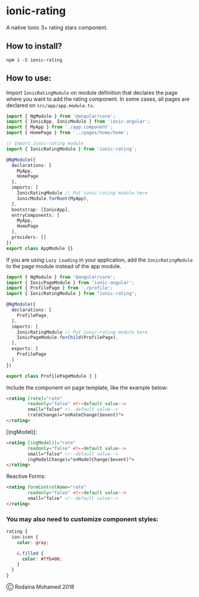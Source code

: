 # ionic-rating

A native Ionic 3+ rating stars component.

## How to install?

`npm i -S ionic-rating`

## How to use:

Import `IonicRatingModule` on module definition that declares the page where you want to add the rating component. In some cases, all pages are declared on `src/app/app.module.ts`.

```typescript
import { NgModule } from '@angular/core';
import { IonicApp, IonicModule } from 'ionic-angular';
import { MyApp } from './app.component';
import { HomePage } from '../pages/home/home';

// Import ionic-rating module
import { IonicRatingModule } from 'ionic-rating';

@NgModule({
  declarations: [
    MyApp,
    HomePage
  ],
  imports: [
    IonicRatingModule // Put ionic-rating module here
    IonicModule.forRoot(MyApp),
  ],
  bootstrap: [IonicApp],
  entryComponents: [
    MyApp,
    HomePage
  ],
  providers: []
})
export class AppModule {}
```

If you are using `Lazy Loading` in your application, add the `IonicRatingModule` to the page module instead of the app module.

```typescript
import { NgModule } from '@angular/core';
import { IonicPageModule } from 'ionic-angular';
import { ProfilePage } from './profile';
import { IonicRatingModule } from "ionic-rating";

@NgModule({
  declarations: [
    ProfilePage,
  ],
  imports: [
    IonicRatingModule // Put ionic-rating module here
    IonicPageModule.forChild(ProfilePage),
  ],
  exports: [
    ProfilePage
  ]
})

export class ProfilePageModule { }
```

Include the component on page template, like the example below:

```HTML
<rating [rate]="rate"
        readonly="false" <!--default value-->
        small="false" <!--default value-->
        (rateChange)="onRateChange($event)">
</rating>
```

[(ngModel)]: 

```HTML
<rating [(ngModel)]="rate"
        readonly="false" <!--default value-->
        small="false" <!--default value-->
        (ngModelChange)="onModelChange($event)">
</rating>
````

Reactive Forms:

```HTML
<rating formControlName="rate"
        readonly="false" <!--default value-->
        small="false" <!--default value-->
</rating>
````

### You may also need to customize component styles:

```SCSS
rating {
  ion-icon {
    color: gray;

    &.filled {
      color: #ffb400;
    }
  }
}
```

&#9400; Rodaina Mohamed 2018

